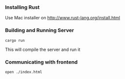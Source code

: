 ### Installing Rust

Use Mac installer on http://www.rust-lang.org/install.html

### Building and Running Server

```
cargo run
```

This will compile the server and run it

### Communicating with frontend

```
open ./index.html
```
